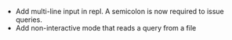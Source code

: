 * Add multi-line input in repl. A semicolon is now required to issue queries.
* Add non-interactive mode that reads a query from a file
